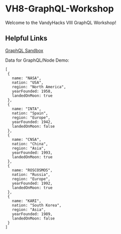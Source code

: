 # VH8-GraphQL-Workshop

Welcome to the VandyHacks VIII GraphQL Workshop!

## Helpful Links

[GraphQL Sandbox](https://api.graphql.jobs)

Data for GraphQL/Node Demo:

```
[
 {
   name: "NASA",
   nation: "USA",
   region: "North America",
   yearFounded: 1958,
   landedOnMoon: true
 },
 {
   name: "INTA",
   nation: "Spain",
   region: "Europe",
   yearFounded: 1942,
   landedOnMoon: false
 },
 {
   name: "CNSA",
   nation: "China",
   region: "Asia",
   yearFounded: 1993,
   landedOnMoon: true
 },
 {
   name: "ROSCOSMOS",
   nation: "Russia",
   region: "Europe",
   yearFounded: 1992,
   landedOnMoon: true
 },
 {
   name: "KARI",
   nation: "South Korea",
   region: "Asia",
   yearFounded: 1989,
   landedOnMoon: false
 }
]
```
